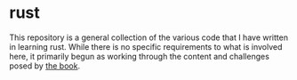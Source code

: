 # rust

This repository is a general collection of the various code that I have written in learning rust. While there is no specific requirements to what is involved here, it primarily begun as working through the content and challenges posed by [the book](https://doc.rust-lang.org/book/).
